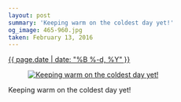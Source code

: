 ```yaml
---
layout: post
summary: 'Keeping warm on the coldest day yet!'
og_image: 465-960.jpg
taken: February 13, 2016
---
```


<div class="post">
 <time>
  <a href="/465">
   {{ page.date | date: "%B %-d, %Y" }}
  </a>
 </time>
 <a href="/465">
  <figure data-taken="2/13/2016">
   <img alt="Keeping warm on the coldest day yet!" sizes="(min-width: 700px) 50vw, calc(100vw - 2rem)" src="{{ site.assets_url }}/465-480.jpg" srcset="{{ site.assets_url }}/465-960.jpg 960w, {{ site.assets_url }}/465-720.jpg 720w, {{ site.assets_url }}/465-480.jpg 480w, {{ site.assets_url }}/465-240.jpg 240w"/>
  </figure>
 </a>
 <span>
  Keeping warm on the coldest day yet!
 </span>
</div>
